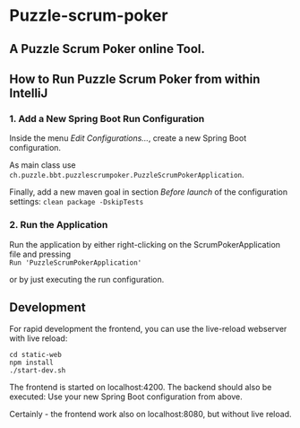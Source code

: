 # Puzzle-scrum-poker
## A Puzzle Scrum Poker online Tool.

## How to Run Puzzle Scrum Poker from within IntelliJ


### 1. Add a New Spring Boot Run Configuration

Inside the menu *Edit Configurations...*, create a new Spring Boot configuration.

As main class use
`
ch.puzzle.bbt.puzzlescrumpoker.PuzzleScrumPokerApplication
`.

Finally, add a new maven goal in section *Before launch* of the configuration settings:
`
clean package -DskipTests
`


### 2. Run the Application

Run the application by either right-clicking on the ScrumPokerApplication file and pressing \
`
Run 'PuzzleScrumPokerApplication'
`

or by just executing the run configuration.

## Development

For rapid development the frontend, you can use the live-reload webserver with live reload:

```
cd static-web
npm install
./start-dev.sh
```

The frontend is started on localhost:4200. The backend should also be executed: Use your new Spring Boot configuration from above.

Certainly - the frontend work also on localhost:8080, but without live reload.
